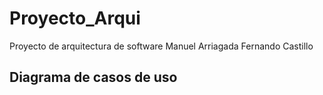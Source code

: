 # Proyecto_Arqui
Proyecto de arquitectura de software
Manuel Arriagada 
Fernando Castillo
## Diagrama de casos de uso
